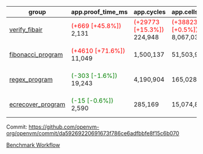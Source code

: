 | group | app.proof_time_ms | app.cycles | app.cells_used | leaf.proof_time_ms | leaf.cycles | leaf.cells_used |
| -- | -- | -- | -- | -- | -- | -- |
| [verify_fibair](https://github.com/openvm-org/openvm/blob/benchmark-results/benchmarks-pr/1176/verify_fibair-da59269220691673f786ce6adfbbfe8f15c6b070.md) |<span style='color: red'>(+669 [+45.8%])</span> 2,131 | <span style='color: red'>(+29773 [+15.3%])</span> 224,948 | <span style='color: red'>(+38823 [+0.5%])</span> 8,067,035 |- | - | - |
| [fibonacci_program](https://github.com/openvm-org/openvm/blob/benchmark-results/benchmarks-pr/1176/fibonacci-da59269220691673f786ce6adfbbfe8f15c6b070.md) |<span style='color: red'>(+4610 [+71.6%])</span> 11,049 |  1,500,137 |  51,503,940 |<span style='color: red'>(+12356 [+79.4%])</span> 27,924 | <span style='color: red'>(+744641 [+23.5%])</span> 3,916,278 | <span style='color: red'>(+7499623 [+5.8%])</span> 136,360,010 |
| [regex_program](https://github.com/openvm-org/openvm/blob/benchmark-results/benchmarks-pr/1176/regex-da59269220691673f786ce6adfbbfe8f15c6b070.md) |<span style='color: green'>(-303 [-1.6%])</span> 19,243 |  4,190,904 |  165,028,173 |<span style='color: green'>(-164 [-0.5%])</span> 30,854 | <span style='color: red'>(+933479 [+14.3%])</span> 7,459,492 | <span style='color: red'>(+7856651 [+2.7%])</span> 299,188,440 |
| [ecrecover_program](https://github.com/openvm-org/openvm/blob/benchmark-results/benchmarks-pr/1176/ecrecover-da59269220691673f786ce6adfbbfe8f15c6b070.md) |<span style='color: green'>(-15 [-0.6%])</span> 2,590 |  285,169 |  15,074,875 |<span style='color: red'>(+12137 [+29.2%])</span> 53,753 | <span style='color: red'>(+1289857 [+13.4%])</span> 10,938,194 | <span style='color: red'>(+9291011 [+2.1%])</span> 449,247,552 |


Commit: https://github.com/openvm-org/openvm/commit/da59269220691673f786ce6adfbbfe8f15c6b070

[Benchmark Workflow](https://github.com/openvm-org/openvm/actions/runs/12665230541)
